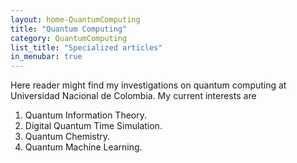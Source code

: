 ```yaml
---
layout: home-QuantumComputing
title: "Quantum Computing"
category: QuantumComputing
list_title: "Specialized articles"
in_menubar: true
---
```


Here reader might find my investigations on quantum computing at Universidad Nacional de Colombia. My current interests are

1. Quantum Information Theory.
1. Digital Quantum Time Simulation.
1. Quantum Chemistry.
1. Quantum Machine Learning.
